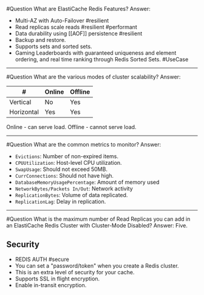 #Question What are ElastiCache Redis Features?
Answer:
- Multi-AZ with Auto-Failover #resilient 
- Read replicas scale reads #resilient #performant 
- Data durability using [[AOF]] persistence #resilient 
- Backup and restore.
- Supports sets and sorted sets.
- Gaming Leaderboards with guaranteed uniqueness and element ordering, and real time ranking through Redis Sorted Sets. #UseCase 

---

#Question What are the various modes of cluster scalability?
Answer: 


| #        | Online | Offline |
| -------- | ------ | ------- |
| Vertical | No       | Yes        |
| Horizontal| Yes  |  Yes      |

Online - can serve load.
Offline - cannot serve load.

---

#Question What are the common metrics to monitor?
Answer:
- `Evictions`:  Number of non-expired items.
- `CPUUtilization`: Host-level CPU utilization.
- `SwapUsage`: Should not exceed 50MB.  
- `CurrConnections`: Should not have high.
- `DatabaseMemoryUsagePercentage`: Amount of memory used
- `NetworkBytes/Packets In/Out`: Network activity
- `ReplicationBytes`: Volume of data replicated.
- `ReplicationLag`: Delay in replication.

---

#Question What is the maximum number of Read Replicas you can add in an ElastiCache Redis Cluster with Cluster-Mode Disabled?
Answer: Five.



## Security

- REDIS AUTH #secure 
- You can set a "password/token" when you create a Redis cluster.
- This is an extra level of security for your cache.
- Supports SSL in flight encryption. 
- Enable in-transit encryption. 